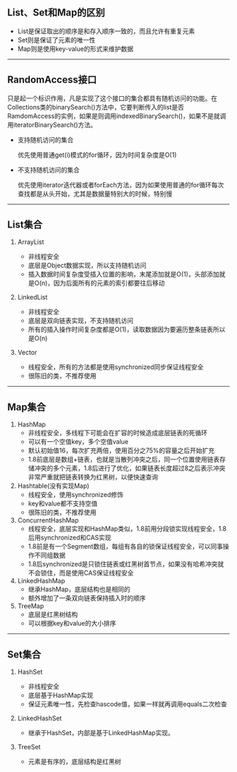 ## List、Set和Map的区别
- List是保证取出的顺序是和存入顺序一致的，而且允许有重复元素
- Set则是保证了元素的唯一性
- Map则是使用key-value的形式来维护数据

---

## RandomAccess接口
只是起一个标识作用，凡是实现了这个接口的集合都具有随机访问的功能。在Collections类的binarySearch()方法中，它要判断传入的list是否RamdomAccess的实例，如果是则调用indexedBinarySearch()，如果不是就调用iteratorBinarySearch()方法。
- 支持随机访问的集合

  优先使用普通get(i)模式的for循环，因为时间复杂度是O(1)
- 不支持随机访问的集合

  优先使用iterator迭代器或者forEach方法，因为如果使用普通的for循环每次查找都是从头开始，尤其是数据量特别大的时候，特别慢

---

## List集合
1. ArrayList
   - 非线程安全
   - 底层是Object数据实现，所以支持随机访问
   - 插入数据时间复杂度受插入位置的影响，末尾添加就是O(1)，头部添加就是O(n)，因为后面所有的元素的索引都要往后移动
2. LinkedList
   - 非线程安全
   - 底层是双向链表实现，不支持随机访问
   - 所有的插入操作时间复杂度都是O(1)，读取数据因为要遍历整条链表所以是O(n)

3. Vector
   - 线程安全，所有的方法都是使用synchronized同步保证线程安全
   - 很陈旧的类，不推荐使用

--- 

## Map集合
1. HashMap
   - 非线程安全，多线程下可能会在扩容的时候造成底层链表的死循环
   - 可以有一个空值key，多个空值value
   - 默认初始值16，每次扩充两倍，使用百分之75%的容量之后开始扩充
   - 1.8前底层是数组+链表，也就是当散列冲突之后，同一个位置使用链表存储冲突的多个元素，1.8后进行了优化，如果链表长度超过8之后表示冲突非常严重就把链表转换为红黑树，以便快速查询
2. Hashtable(没有实现Map)
   - 线程安全，使用synchronized修饰
   - key和value都不支持空值
   - 很陈旧的类，不推荐使用
3. ConcurrentHashMap
   - 线程安全，底层实现和HashMap类似，1.8前用分段锁实现线程安全，1.8后用synchronized和CAS实现
   - 1.8前是有一个Segment数组，每组有各自的锁保证线程安全，可以同事操作不同组数据
   - 1.8后synchronized是只锁住链表或红黑树首节点，如果没有哈希冲突就不会锁住，而是使用CAS保证线程安全
4. LinkedHashMap
   - 继承HashMap，底层结构也是相同的
   - 额外增加了一条双向链表保持插入时的顺序
5. TreeMap
   - 底层是红黑树结构
   - 可以根据key和value的大小排序

---

## Set集合
1. HashSet
   - 非线程安全
   - 底层基于HashMap实现
   - 保证元素唯一性，先检查hascode值，如果一样就再调用equals二次检查
2. LinkedHashSet
   - 继承于HashSet，内部是基于LinkedHashMap实现。

3. TreeSet
   - 元素是有序的，底层结构是红黑树

